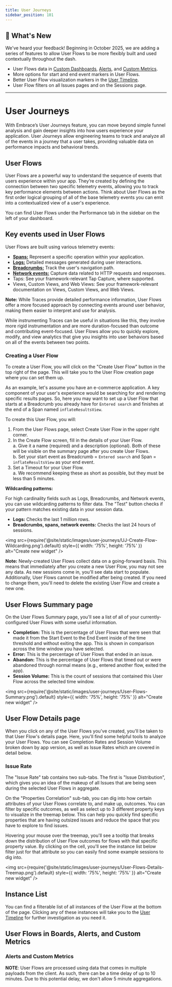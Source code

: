 ```yaml
---
title: User Journeys
sidebar_position: 101
---
```


## :tada: What's New

We've heard your feedback! Beginning in October 2025, we are adding a series of features to allow User Flows to be more flexibly built and used contextually throughout the dash.

- User Flows data in [Custom Dashboards](/product/boards/custom-dashboards.md), [Alerts](/product/alerting.md), and [Custom Metrics](/custom-metrics-api/getting-started.md).
- More options for start and end event markers in User Flows.
- Better User Flow visualization markers in the [User Timeline](/product/sessions/user-timeline.md).
- User Flow filters on all Issues pages and on the Sessions page.

---

# User Journeys

With Embrace’s User Journeys feature, you can move beyond simple funnel analysis and gain deeper insights into how users experience your application. User Journeys allow engineering teams to track and analyze all of the events in a journey that a user takes, providing valuable data on performance impacts and behavioral trends.

## User Flows

User Flows are a powerful way to understand the sequence of events that users experience within your app. They’re created by defining the connection between two specific telemetry events, allowing you to track key performance elements between actions. Think about User Flows as the first order logical grouping of all of the base telemetry events you can emit into a contextualized view of a user's experience.

You can find User Flows under the Performance tab in the sidebar on the left of your dashboard.

## Key events used in User Flows

User Flows are built using various telemetry events:

- [**Spans:**](/product/traces/technical-details) Represent a specific operation within your application.
- [**Logs:**](/product/logs/) Detailed messages generated during user interactions.
- [**Breadcrumbs:**](/android/features/breadcrumbs) Track the user's navigation path.
- [**Network events:**](/product/network/network-monitoring/) Capture data related to HTTP requests and responses.
- Taps: See your framework-relevant Tap Capture, where supported.
- Views, Custom Views, and Web Views: See your framework-relevant documentation on Views, Custom Views, and Web Views.

**Note:** While Traces provide detailed performance information, User Flows offer a more focused approach by connecting events around user behavior, making them easier to interpret and use for analysis.

While instrumenting Traces can be useful in situations like this, they involve more rigid instrumentation and are more duration-focused than outcome and contributing event-focused. User Flows allow you to quickly explore, modify, and view analytics that give you insights into user behaviors based on all of the events between two points.

### Creating a User Flow

To create a User Flow, you will click on the "Create User Flow" button in the top right of the page. This will take you to the User Flow creation page where you can set them up.

As an example, let's assume you have an e-commerce application. A key component of your user's experience would be searching for and rendering specific results pages. So, here you may want to set up a User Flow that starts at a Breadcrumb you already have for `Entered search` and finishes at the end of a Span named `inflateResultsView`.

To create this User Flow, you will:

1. From the User Flows page, select Create User Flow in the upper right corner.
2. In the Create Flow screen, fill in the details of your User Flow. \
   a. Give it a name (required) and a description (optional). Both of these will be visible on the summary page after you create User Flows.\
   b. Set your start event as Breadcrumb = `Entered search` and Span = `inflateResultsView` as your end event.
3. Set a Timeout for your User Flow.\
   a. We recommend keeping these as short as possible, but they must be less than 5 minutes.

**Wildcarding patterns:**

For high cardinality fields such as Logs, Breadcrumbs, and Network events, you can use wildcarding patterns to filter data. The "Test" button checks if your pattern matches existing data in your session data.

- **Logs:** Checks the last 1 million rows.
- **Breadcrumbs, spans, network events:** Checks the last 24 hours of sessions.

<img src={require('@site/static/images/user-journeys/UJ-Create-Flow-Wildcarding.png').default} style={{ width: '75%', height: '75%' }} alt="Create new widget" />

**Note:** Newly-created User Flows collect data on a going-forward basis. This means that immediately after you create a new User Flow, you may not see any data. As new sessions come in, you'll see data start to populate. Additionally, User Flows cannot be modified after being created. If you need to change them, you'll need to delete the existing User Flow and create a new one.

## User Flows Summary page

On the User Flows Summary page, you'll see a list of all of your currently-configured User Flows with some useful information.

- **Completion:** This is the percentage of User Flows that were seen that made it from the Start Event to the End Event inside of the time threshold and without exiting the app. This is shown in comparison across the time window you have selected.
- **Error:** This is the percentage of User Flows that ended in an issue.
- **Abandon:** This is the percentage of User Flows that timed out or were abandoned through normal means (e.g., entered another flow, exited the app).
- **Session Volume:** This is the count of sessions that contained this User Flow across the selected time window.

<img src={require('@site/static/images/user-journeys/User-Flows-Summary.png').default} style={{ width: '75%', height: '75%' }} alt="Create new widget" />

## User Flow Details page

When you click on any of the User Flows you've created, you'll be taken to that User Flow's details page. Here, you'll find some helpful tools to analyze your User Flows. You can see Completion Rates and Session Volume broken down by app version, as well as Issue Rates which are covered in detail below.

### Issue Rate

The "Issue Rate" tab contains two sub-tabs. The first is "Issue Distribution", which gives you an idea of the makeup of all Issues that are being seen during the selected User Flows in aggregate.

On the "Properties Correlation" sub-tab, you can dig into how certain attributes of your User Flows correlate to, and make up, outcomes. You can filter by specific outcomes, as well as select up to 3 different property keys to visualize in the treemap below. This can help you quickly find specific properties that are having outsized issues and reduce the space that you have to explore to find issues.

Hovering your mouse over the treemap, you'll see a tooltip that breaks down the distribution of User Flow outcomes for flows with that specific property value. By clicking on the cell, you'll see the instance list below filter just for that attribute so you can easily find some example sessions to dig into.

<img src={require('@site/static/images/user-journeys/User-Flows-Details-Treemap.png').default} style={{ width: '75%', height: '75%' }} alt="Create new widget" />

## Instance List

You can find a filterable list of all instances of the User Flow at the bottom of the page. Clicking any of these instances will take you to the [User Timeline](/product/sessions/user-timeline.md) for further investigation as you need it.

## User Flows in Boards, Alerts, and Custom Metrics

### Alerts and Custom Metrics

**NOTE**: User Flows are processed using data that comes in multiple payloads from the client. As such, there can be a time delay of up to 10 minutes. Due to this potential delay, we don't allow 5 minute aggregations.
